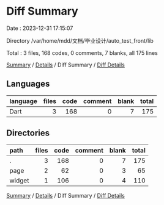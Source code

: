 # Diff Summary

Date : 2023-12-31 17:15:07

Directory /var/home/mdd/文档/毕业设计/auto_test_front/lib

Total : 3 files,  168 codes, 0 comments, 7 blanks, all 175 lines

[Summary](results.md) / [Details](details.md) / Diff Summary / [Diff Details](diff-details.md)

## Languages
| language | files | code | comment | blank | total |
| :--- | ---: | ---: | ---: | ---: | ---: |
| Dart | 3 | 168 | 0 | 7 | 175 |

## Directories
| path | files | code | comment | blank | total |
| :--- | ---: | ---: | ---: | ---: | ---: |
| . | 3 | 168 | 0 | 7 | 175 |
| page | 2 | 62 | 0 | 3 | 65 |
| widget | 1 | 106 | 0 | 4 | 110 |

[Summary](results.md) / [Details](details.md) / Diff Summary / [Diff Details](diff-details.md)